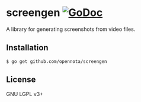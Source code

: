 screengen [![GoDoc](https://godoc.org/github.com/opennota/screengen?status.svg)](http://godoc.org/github.com/opennota/screengen)
=========

A library for generating screenshots from video files.

## Installation

    $ go get github.com/opennota/screengen

## License

GNU LGPL v3+

